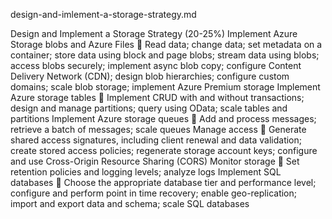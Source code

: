 design-and-imlement-a-storage-strategy.md

Design and Implement a Storage Strategy (20-25%)
Implement Azure Storage blobs and Azure Files
 Read data; change data; set metadata on a container; store data using block and page blobs; stream data using blobs; access blobs securely; implement async blob copy; configure Content Delivery Network (CDN); design blob hierarchies; configure custom domains; scale blob storage; implement Azure Premium storage
Implement Azure storage tables
 Implement CRUD with and without transactions; design and manage partitions; query using OData; scale tables and partitions
Implement Azure storage queues
 Add and process messages; retrieve a batch of messages; scale queues
Manage access
 Generate shared access signatures, including client renewal and data validation; create stored access policies; regenerate storage account keys; configure and use Cross-Origin Resource Sharing (CORS)
Monitor storage
 Set retention policies and logging levels; analyze logs
Implement SQL databases
 Choose the appropriate database tier and performance level; configure and perform point in time recovery; enable geo-replication; import and export data and schema; scale SQL databases